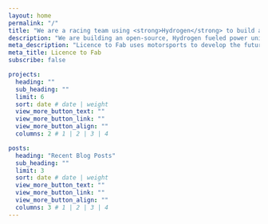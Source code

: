 ```yaml
---
layout: home
permalink: "/"
title: "We are a racing team using <strong>Hydrogen</strong> to build a <strong>Cleaner Future.</strong>"
description: "We are building an open-source, Hydrogen fueled power unit for vehicles to bring us towards a more Carbon Negative future."
meta_description: "Licence to Fab uses motorsports to develop the future of power systems."
meta_title: Licence to Fab
subscribe: false

projects:
  heading: ""
  sub_heading: ""
  limit: 6
  sort: date # date | weight
  view_more_button_text: ""
  view_more_button_link: ""
  view_more_button_align: ""
  columns: 2 # 1 | 2 | 3 | 4

posts:
  heading: "Recent Blog Posts"
  sub_heading: ""
  limit: 3
  sort: date # date | weight
  view_more_button_text: ""
  view_more_button_link: ""
  view_more_button_align: ""
  columns: 3 # 1 | 2 | 3 | 4
---
```

